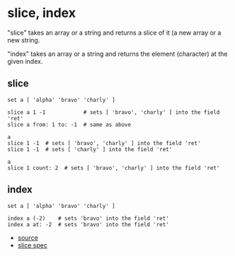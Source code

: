 
# slice, index

"slice" takes an array or a string and returns a slice of it (a new
array or a new string.

"index" takes an array or a string and returns the element (character)
at the given index.

## slice

```
set a [ 'alpha' 'bravo' 'charly' ]

slice a 1 -1            # sets [ 'bravo', 'charly' ] into the field 'ret'
slice a from: 1 to: -1  # same as above

a
slice 1 -1  # sets [ 'bravo', 'charly' ] into the field 'ret'
slice 1 -1  # sets [ 'charly' ] into the field 'ret'

a
slice 1 count: 2  # sets [ 'bravo', 'charly' ] into the field 'ret'
```

## index

```
set a [ 'alpha' 'bravo' 'charly' ]

index a (-2)    # sets 'bravo' into the field 'ret'
index a at: -2  # sets 'bravo' into the field 'ret'
```


* [source](https://github.com/floraison/flor/tree/master/lib/flor/pcore/slice.rb)
* [slice spec](https://github.com/floraison/flor/tree/master/spec/pcore/slice_spec.rb)

